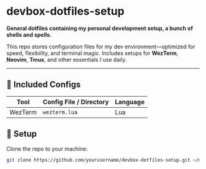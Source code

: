 # devbox-dotfiles-setup

**General dotfiles containing my personal development setup, a bunch of shells and spells.**

This repo stores configuration files for my dev environment—optimized for speed, flexibility, and terminal magic. Includes setups for **WezTerm**, **Neovim**, **Tmux**, and other essentials I use daily.

---

## 🧰 Included Configs

| Tool       | Config File / Directory       | Language        |
|------------|-------------------------------|-----------------|
| WezTerm    | `wezterm.lua`                 | Lua             |



## 🚀 Setup

Clone the repo to your machine:

```bash
git clone https://github.com/yourusername/devbox-dotfiles-setup.git ~/devbox-dotfiles
